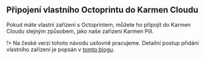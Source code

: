 ## Připojení vlastního Octoprintu do Karmen Cloudu

Pokud máte vlastní zařízení s Octoprintem, můžete ho připojit do Karmen Cloudu stejným způsobem, jako naše zařízení Karmen Pill.

!> Na české verzi tohoto návodu usilovně pracujeme. Detailní postup přidání vlastního zařízení je popsán v [tomto blogu](https://medium.com/karmen3d/connecting-octoprint-boxes-to-karmen-53afc48ea9b6).
